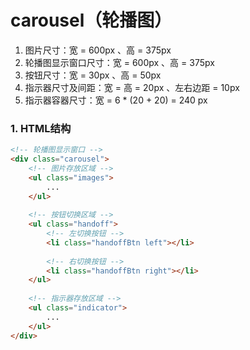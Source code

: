 # carousel（轮播图）

1. 图片尺寸：宽 = 600px 、高 = 375px
2. 轮播图显示窗口尺寸：宽 = 600px 、高 = 375px
3. 按钮尺寸：宽 = 30px 、高 = 50px 
4. 指示器尺寸及间距：宽 = 高 = 20px 、左右边距 = 10px
5. 指示器容器尺寸：宽 = 6 * (20 + 20) = 240 px

### 1. HTML结构

```html
<!-- 轮播图显示窗口 -->
<div class="carousel">
    <!-- 图片存放区域 -->
    <ul class="images">
        ...
    </ul>
    
    <!-- 按钮切换区域 -->
    <ul class="handoff">
        <!-- 左切换按钮 -->
        <li class="handoffBtn left"></li>
        
        <!-- 右切换按钮 -->
        <li class="handoffBtn right"></li>
    </ul>
    
    <!-- 指示器存放区域 -->
    <ul class="indicator">
        ...
    </ul>
</div>
```

